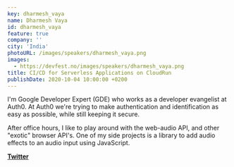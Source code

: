 ```yaml
---
key: dharmesh_vaya
name: Dharmesh Vaya
id: dharmesh_vaya
feature: true
company: ''
city: 'India'
photoURL: /images/speakers/dharmesh_vaya.png
images:
  - https://devfest.no/images/speakers/dharmesh_vaya.png
title: CI/CD for Serverless Applications on CloudRun
publishDate: 2020-10-04 10:00:00 +0200
---
```


I'm Google Developer Expert (GDE) who works as a developer evangelist at Auth0. At Auth0 we're trying to make authentication and identification as easy as possible, while still keeping it secure.

After office hours, I like to play around with the web-audio API, and other "exotic" browser API's. One of my side projects is a library to add audio effects to an audio input using JavaScript.

**[Twitter](https://twitter.com/DRVaya)**